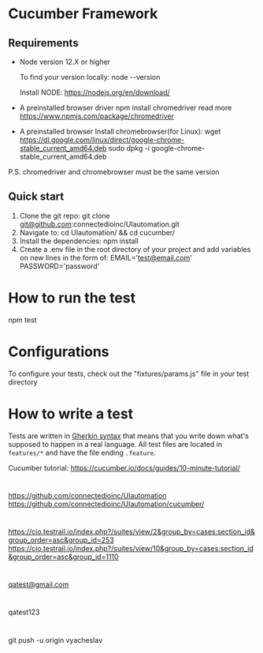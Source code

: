 Cucumber Framework
====================


## Requirements

- Node version 12.X or higher 

  To find your version locally:
    node --version
    
  Install NODE:
    https://nodejs.org/en/download/
    
- A preinstalled browser driver
    npm install chromedriver
    read more https://www.npmjs.com/package/chromedriver
    
- A preinstalled browser
  Install chromebrowser(for Linux):
    wget https://dl.google.com/linux/direct/google-chrome-stable_current_amd64.deb
    sudo dpkg -i google-chrome-stable_current_amd64.deb
    
 P.S. chromedriver and chromebrowser must be the same version
  

## Quick start

1. Clone the git repo: 
    git clone git@github.com:connectedioinc/UIautomation.git
2. Navigate to:
    cd UIautomation/ && cd cucumber/
3. Install the dependencies:
    npm install
4. Create a .env file in the root directory of your project and
   add variables on new lines in the form of:
    EMAIL='test@email.com'
    PASSWORD='password'
    
         
# How to run the test

  npm test
  

# Configurations

  To configure your tests, check out the "fixtures/params.js" file in your test directory
  
   
# How to write a test

Tests are written in [Gherkin syntax](https://cucumber.io/docs/gherkin/)
that means that you write down what's supposed to happen in a real language. All test files are located in
`features/*` and have the file ending `.feature`.

Cucumber tutorial: 
https://cucumber.io/docs/guides/10-minute-tutorial/

#
https://github.com/connectedioinc/UIautomation
https://github.com/connectedioinc/UIautomation/cucumber/
#
https://cio.testrail.io/index.php?/suites/view/2&group_by=cases:section_id&group_order=asc&group_id=253
https://cio.testrail.io/index.php?/suites/view/10&group_by=cases:section_id&group_order=asc&group_id=1110
#
qatest@gmail.com
#
qatest123
#
git push -u origin vyacheslav



